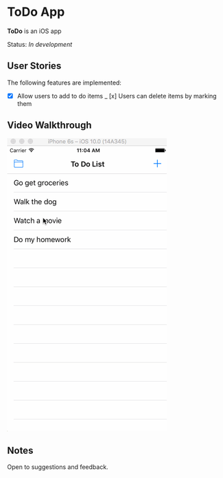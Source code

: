 # ToDo App

**ToDo** is an iOS app

Status: *In development*


## User Stories

The following features are implemented:
  
- [x] Allow users to add to do items
_ [x] Users can delete items by marking them

## Video Walkthrough 

![ToDO app walkthrough](todolist.gif)

## Notes

Open to suggestions and feedback.